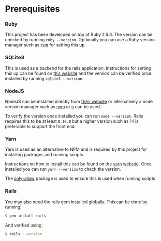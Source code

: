 # Prerequisites

### Ruby

This project has been developed on top of Ruby 2.6.3. The version can be checked by running `ruby --version`. Optionally you can use a Ruby version manager such as [rvm](https://rvm.io) for setting this up.

### SQLite3

This is used as a backend for the rails application. Instructions for setting this up can be found on [this website](https://www.sqlite.org/index.html) and the version can be verified once installed by running `sqlite3 --version`.

### NodeJS

NodeJS can be installed directly from [their website](https://nodejs.org/en/download/) or alternatively a node version manager such as [nvm](https://github.com/nvm-sh/nvm) or [n](https://github.com/tj/n) can be used.

To verify the version once installed you can run `node --version`. Rails requires this to be at least `8.16.0` but a higher version such as 14 is preferable to support the front end.

### Yarn

Yarn is used as an alternative to NPM and is required by this project for installing packages and running scripts.

Instructions on how to install this can be found on the [yarn website](https://classic.yarnpkg.com/en/docs/install#mac-stable). Once installed you can run `yarn --version` to check the version.

The [only-allow](https://www.npmjs.com/package/only-allow) package is used to ensure this is used when running scripts.

### Rails

You may also need the rails gem installed globally. This can be done by running:

```sh
$ gem install rails
```

And verified using:

```sh
$ rails --version
```
